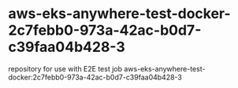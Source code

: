 # aws-eks-anywhere-test-docker-2c7febb0-973a-42ac-b0d7-c39faa04b428-3
repository for use with E2E test job aws-eks-anywhere-test-docker:2c7febb0-973a-42ac-b0d7-c39faa04b428-3
